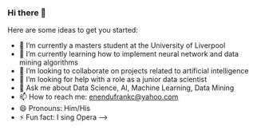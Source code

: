 ### Hi there 👋

Here are some ideas to get you started:

- 🔭 I’m currently a masters student at the University of Liverpool
- 🌱 I’m currently learning how to implement neural network and data mining algorithms
- 👯 I’m looking to collaborate on projects related to artificial intelligence
- 🤔 I’m looking for help with a role as a junior data scientist
- 💬 Ask me about Data Science, AI, Machine Learning, Data Mining
- 📫 How to reach me: enendufrankc@yahoo.com
- 😄 Pronouns: Him/His
- ⚡ Fun fact: I sing Opera
-->
